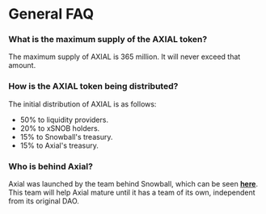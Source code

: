 # General FAQ

### What is the maximum supply of the AXIAL token?

The maximum supply of AXIAL is 365 million. It will never exceed that amount.

### How is the AXIAL token being distributed?

The initial distribution of AXIAL is as follows:

* 50% to liquidity providers.
* 20% to xSNOB holders.
* 15% to Snowball's treasury.
* 15% to Axial's treasury.

### Who is behind Axial?

Axial was launched by the team behind Snowball, which can be seen [**here**](https://snowballs.gitbook.io/snowball-docs/resources/our-team). This team will help Axial mature until it has a team of its own, independent from its original DAO.

